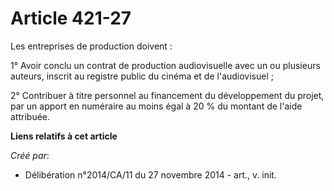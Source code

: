 # Article 421-27

Les entreprises de production doivent : 

1° Avoir conclu un contrat de production audiovisuelle avec un ou plusieurs auteurs, inscrit au registre public du cinéma et
de l'audiovisuel ; 

2° Contribuer à titre personnel au financement du développement du projet, par un apport en numéraire au moins égal à 20 % du
montant de l'aide attribuée.

**Liens relatifs à cet article**

_Créé par_:

  - Délibération n°2014/CA/11 du 27 novembre 2014 - art., v. init.
